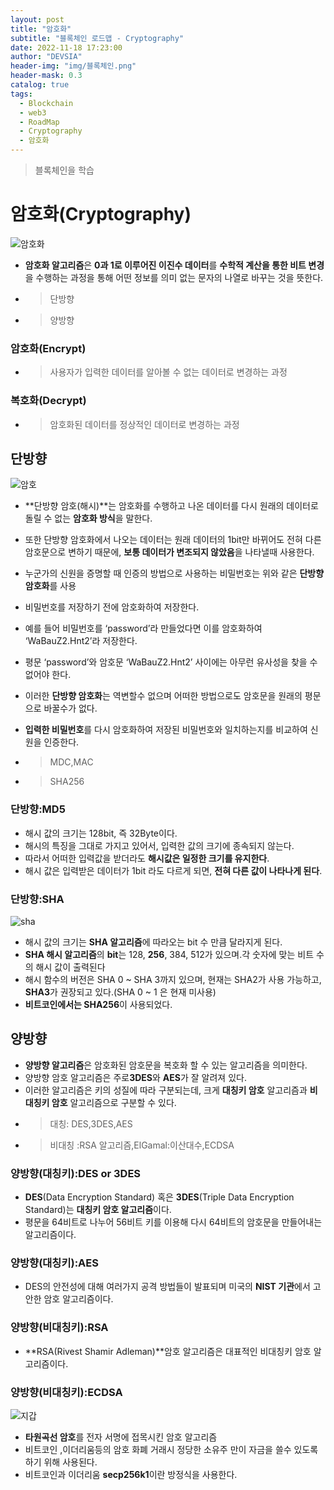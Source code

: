 ```yaml
---
layout: post
title: "암호화"
subtitle: "블록체인 로드맵 - Cryptography"
date: 2022-11-18 17:23:00
author: "DEVSIA"
header-img: "img/블록체인.png"
header-mask: 0.3
catalog: true
tags:
  - Blockchain
  - web3
  - RoadMap
  - Cryptography
  - 암호화
---
```


> 블록체인을 학습

# 암호화(Cryptography)

![암호화](/img/%EC%95%94%ED%98%B8%ED%99%94.png)

- **암호화 알고리즘**은 **0과 1로 이루어진 이진수 데이터**를 **수학적 계산을 통한 비트 변경**을 수행하는 과정을 통해 어떤 정보를 의미 없는 문자의 나열로 바꾸는 것을 뜻한다.
- > 단방향
- > 양방향

### 암호화(Encrypt)

- > 사용자가 입력한 데이터를 알아볼 수 없는 데이터로 변경하는 과정

### 복호화(Decrypt)

- > 암호화된 데이터를 정상적인 데이터로 변경하는 과정

## 단방향

![암호](/img/sha.jpeg)

- **단방향 암호(해시)**는 암호화를 수행하고 나온 데이터를 다시 원래의 데이터로 돌릴 수 없는 **암호화 방식**을 말한다.
- 또한 단방향 암호화에서 나오는 데이터는 원래 데이터의 1bit만 바뀌어도 전혀 다른 암호문으로 변하기 때문에, **보통 데이터가 변조되지 않았음**을 나타낼때 사용한다.
- 누군가의 신원을 증명할 때 인증의 방법으로 사용하는 비밀번호는 위와 같은 **단방향 암호화**를 사용
- 비밀번호를 저장하기 전에 암호화하여 저장한다.
- 예를 들어 비밀번호를 ‘password’라 만들었다면 이를 암호화하여 ‘WaBauZ2.Hnt2’라 저장한다.
- 평문 ‘password’와 암호문 ‘WaBauZ2.Hnt2’ 사이에는 아무런 유사성을 찾을 수 없어야 한다.
- 이러한 **단방향 암호화**는 역변할수 없으며 어떠한 방법으로도 암호문을 원래의 평문으로 바꿀수가 없다.
- **입력한 비밀번호**를 다시 암호화하여 저장된 비밀번호와 일치하는지를 비교하여 신원을 인증한다.

- > MDC,MAC
- > SHA256

### 단방향:MD5

- 해시 값의 크기는 128bit, 즉 32Byte이다.
- 해시의 특징을 그대로 가지고 있어서, 입력한 값의 크기에 종속되지 않는다.
- 따라서 어떠한 입력값을 받더라도 **해시값은 일정한 크기를 유지한다**.
- 해시 값은 입력받은 데이터가 1bit 라도 다르게 되면, **전혀 다른 값이 나타나게 된다**.

### 단방향:SHA

![sha](/img/sha.jpeg)

- 해시 값의 크기는 **SHA 알고리즘**에 따라오는 bit 수 만큼 달라지게 된다.
- **SHA 해시 알고리즘**의 **bit**는 128, **256**, 384, 512가 있으며.각 숫자에 맞는 비트 수의 해시 값이 출력된다
- 해시 함수의 버전은 SHA 0 ~ SHA 3까지 있으며, 현재는 SHA2가 사용 가능하고, **SHA3**가 권장되고 있다.(SHA 0 ~ 1 은 현재 미사용)
- **비트코인에서는 SHA256**이 사용되었다.

## 양방향

- **양방향 알고리즘**은 암호화된 암호문을 복호화 할 수 있는 알고리즘을 의미한다.
- 양방향 암호 알고리즘은 주로**3DES**와 **AES**가 잘 알려져 있다.
- 이러한 알고리즘은 키의 성질에 따라 구분되는데, 크게 **대칭키 암호** 알고리즘과 **비대칭키 암호** 알고리즘으로 구분할 수 있다.
- > 대칭: DES,3DES,AES
- > 비대칭 :RSA 알고리즘,ElGamal:이산대수,ECDSA

### 양방향(대칭키):DES or 3DES

- **DES**(Data Encryption Standard) 혹은 **3DES**(Triple Data Encryption Standard)는 **대칭키 암호 알고리즘**이다.
- 평문을 64비트로 나누어 56비트 키를 이용해 다시 64비트의 암호문을 만들어내는 알고리즘이다.

### 양방향(대칭키):AES

- DES의 안전성에 대해 여러가지 공격 방법들이 발표되며 미국의 **NIST 기관**에서 고안한 암호 알고리즘이다.

### 양방향(비대칭키):RSA

- **RSA(Rivest Shamir Adleman)**암호 알고리즘은 대표적인 비대칭키 암호 알고리즘이다.

### 양방향(비대칭키):ECDSA

![지갑](/img/%EC%95%94%ED%98%B8%ED%99%94%ED%8F%90%EC%A7%80%EA%B0%91.jpeg)

- **타원곡선 암호**를 전자 서명에 접목시킨 암호 알고리즘
- 비트코인 ,이더리움등의 암호 화폐 거래시 정당한 소유주 만이 자금을 쓸수 있도록 하기 위해 사용된다.
- 비트코인과 이더리움 **secp256k1**이란 방정식을 사용한다.
